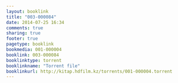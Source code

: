 ```yaml
---
layout: booklink
title: "003-000084"
date: 2014-07-25 16:34
comments: true
sharing: true
footer: true
pagetype: booklink 
bookmedia: 001-000004
booklink: 003-000084
booklinktype: torrent
booklinkname: "Torrent file"
booklinkurl: http://kitap.hdfilm.kz/torrents/001-000004.torrent
---
```

